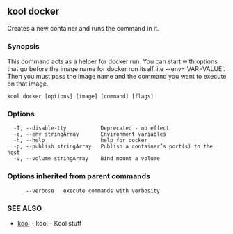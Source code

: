## kool docker

Creates a new container and runs the command in it.

### Synopsis

This command acts as a helper for docker run.
You can start with options that go before the image name
for docker run itself, i.e --env='VAR=VALUE'. Then you must pass
the image name and the command you want to execute on that image.

```
kool docker [options] [image] [command] [flags]
```

### Options

```
  -T, --disable-tty           Deprecated - no effect
  -e, --env stringArray       Environment variables
  -h, --help                  help for docker
  -p, --publish stringArray   Publish a container’s port(s) to the host
  -v, --volume stringArray    Bind mount a volume
```

### Options inherited from parent commands

```
      --verbose   execute commands with verbosity
```

### SEE ALSO

* [kool](kool.md)	 - kool - Kool stuff

